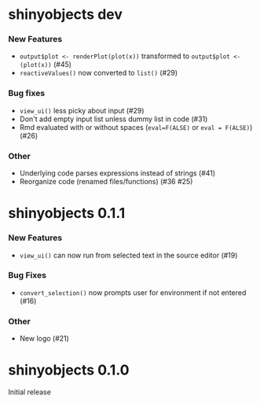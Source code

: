 # shinyobjects dev
### New Features
* `output$plot <- renderPlot(plot(x))` transformed to `output$plot <- (plot(x))` (#45)
* `reactiveValues()` now converted to `list()` (#29)
### Bug fixes
* `view_ui()` less picky about input (#29)
* Don't add empty input list unless dummy list in code (#31)
* Rmd evaluated with or without spaces (`eval=F(ALSE)` or `eval = F(ALSE)`) (#26)
### Other
* Underlying code parses expressions instead of strings (#41)
* Reorganize code (renamed files/functions) (#36 #25)

# shinyobjects 0.1.1
### New Features
* `view_ui()` can now run from selected text in the source editor (#19)
### Bug Fixes
* `convert_selection()` now prompts user for environment if not entered (#16)
### Other
* New logo (#21)

# shinyobjects 0.1.0 
Initial release
